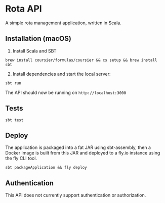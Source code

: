 # Rota API

A simple rota management application, written in Scala.

## Installation (macOS)

1. Install Scala and SBT

```shell
brew install coursier/formulas/coursier && cs setup && brew install sbt
```

2. Install dependencies and start the local server:

```shell
sbt run
```

The API should now be running on `http://localhost:3000`

## Tests

```shell
sbt test
```

## Deploy
The application is packaged into a fat JAR using sbt-assembly, then a Docker image is built from this JAR and deployed to a fly.io instance using the fly CLI tool.

```shell
sbt packageApplication && fly deploy
```

## Authentication

This API does not currently support authentication or authorization.